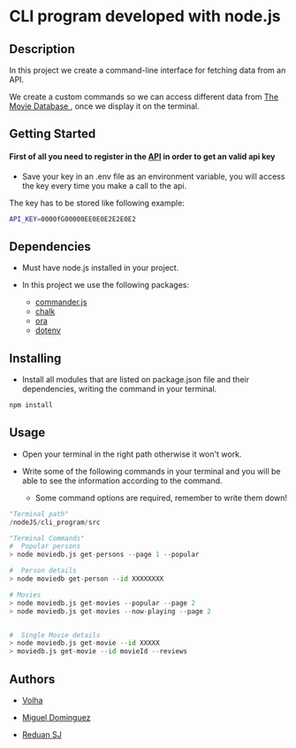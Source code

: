 # CLI program developed with node.js

## Description

In this project we create a command-line interface for fetching data from an API.

We create a custom commands so we can access different data from [The Movie Database ](https://www.themoviedb.org/), once we display it on the terminal.

## Getting Started

#### First of all you need to register in the [API](https://www.themoviedb.org/) in order to get an valid api key

- Save your key in an .env file as an environment variable, you will access the key every time you make a call to the api.

The key has to be stored like following example:

```bash
API_KEY=0000fG00000EE0E0E2E2E0E2
```

## Dependencies

- Must have node.js installed in your project.

- In this project we use the following packages:
  - [commander.js](https://github.com/tj/commander.js#readme)
  - [chalk](https://github.com/chalk/chalk)
  - [ora](https://github.com/sindresorhus/ora)
  - [dotenv](https://www.npmjs.com/package/dotenv)

## Installing

- Install all modules that are listed on package.json file and their dependencies, writing the command in your terminal.

```bash
npm install
```

## Usage

- Open your terminal in the right path otherwise it won't work.

- Write some of the following commands in your terminal and you will be able to see the information according to the command.

  - Some command options are required, remember to write them down!

```python
"Terminal path"
/nodeJS/cli_program/src

"Terminal Commands"
#  Popular persons
> node moviedb.js get-persons --page 1 --popular

#  Person details
> node moviedb get-person --id XXXXXXXX

# Movies
> node moviedb.js get-movies --popular --page 2
> node moviedb.js get-movies --now-playing --page 2


#  Single Movie details
> node moviedb.js get-movie --id XXXXX
> moviedb.js get-movie --id movieId --reviews


```

## Authors

- [Volha](https://github.com/averoli)

- [Miguel Dominguez](https://github.com/Dejahar)
- [Reduan SJ](https://github.com/reduansj)
